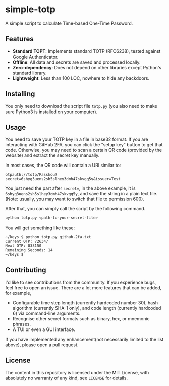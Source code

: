# simple-totp

A simple script to calculate Time-based One-Time Password.

## Features

- **Standard TOPT**: Implements standard TOTP (RFC6238), tested against Google Authenticator.
- **Offline**: All data and secrets are saved and processed locally.
- **Zero-dependency**: Does not depend on other libraries except Python's standard library.
- **Lightweight**: Less than 100 LOC, nowhere to hide any backdoors.

## Installing

You only need to download the script file `totp.py` (you also need to make sure Python3 is installed on your computer).

## Usage

You need to save your TOTP key in a file in base32 format. If you are interacting with GitHub 2FA, you can click the "setup key" button to get that code. Otherwise, you may need to scan a certain QR code (provided by the website) and extract the secret key manually.

In most cases, the QR code will contain a URI similar to:

```plain
otpauth://totp/Passkou?secret=6shyg3uens2sh5slhey3dmh47skvgq5y&issuer=Test
```

You just need the part after `secret=`, in the above example, it is `6shyg3uens2sh5slhey3dmh47skvgq5y`, and save the string in a plain text file. (Note: usually, you may want to switch that file to permission 600).

After that, you can simply call the script by the following command.

```sh
python totp.py <path-to-your-secret-file>
```

You will get something like these:

```
~/keys $ python totp.py github-2fa.txt
Current OTP: 726347
Next OTP: 033150
Remaining Seconds: 14
~/keys $ 
```

## Contributing

I'd like to see contributions from the community. If you experience bugs, feel free to open an issue. There are a lot more features that can be added, for example,

- Configurable time step length (currently hardcoded number 30), hash algorithm (currently SHA-1 only), and code length (currently hardcoded 6) via command-line arguments.
- Recognise other secret formats such as binary, hex, or mnemonic phrases.
- A TUI or even a GUI interface.

If you have implemented any enhancement(not necessarily limited to the list above), please open a pull request.

## License

The content in this repository is licensed under the MIT License, with absolutely no warranty of any kind, see `LICENSE` for details.


